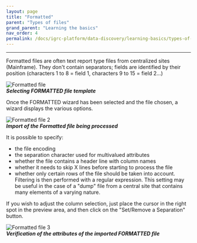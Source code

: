 ```yaml
---
layout: page
title: "Formatted"
parent: "Types of files"
grand_parent: "Learning the basics"
nav_order: 4
permalink: /docs/igrc-platform/data-discovery/learning-basics/types-of-files/formatted/
---
```

---

Formatted files are often text report type files from centralized sites (Mainframe). They don't contain separators; fields are identified by their position (characters 1 to 8 = field 1, characters 9 to 15 = field 2...)

![Formatted file]({{site.baseurl}}/docs/igrc-platform/data-discovery/learning-the-basics/types-of-files/images/2016-06-29_11_43_29-iGRC_Reports_-_iGRC_Analytics.png "Formatted file")   
**_Selecting FORMATTED file template_**    

Once the FORMATTED wizard has been selected and the file chosen, a wizard displays the various options.    

![Formatted file 2]({{site.baseurl}}/docs/igrc-platform/data-discovery/learning-the-basics/types-of-files/images/2016-06-29_12_06_41-iGRC_Properties_-_toto_discovery_test_excelfile.png "Formatted file 2")   
**_Import of the Formatted file being processed_**  

It is possible to specify:   

- the file encoding
- the separation character used for multivalued attributes
- whether the file contains a header line with column names
- whether it needs to skip X lines before starting to process the file
- whether only certain rows of the file should be taken into account. Filtering is then performed with a regular expression. This setting may be useful in the case of a "dump" file from a central site that contains many elements of a varying nature.   

If you wish to adjust the column selection, just place the cursor in the right spot in the preview area, and then click on the "Set/Remove a Separation" button.

![Formatted file 3]({{site.baseurl}}/docs/igrc-platform/data-discovery/learning-the-basics/types-of-files/images/2016-06-29_14_45_39-iGRC_Project_-_iGRC_Analytics.png "Formatted file 3")    
**_Verification of the attributes of the imported FORMATTED file_**
